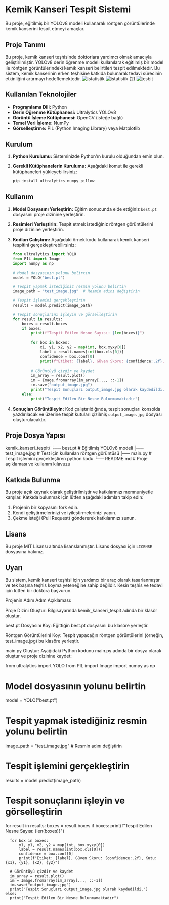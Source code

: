 # Kemik Kanseri Tespit Sistemi

Bu proje, eğitilmiş bir YOLOv8 modeli kullanarak röntgen görüntülerinde kemik kanserini tespit etmeyi amaçlar.

## Proje Tanımı

Bu proje, kemik kanseri teşhisinde doktorlara yardımcı olmak amacıyla geliştirilmiştir. YOLOv8 derin öğrenme modeli kullanılarak eğitilmiş bir model ile röntgen görüntülerindeki kemik kanseri belirtileri tespit edilmektedir. Bu sistem, kemik kanserinin erken teşhisine katkıda bulunarak tedavi sürecinin etkinliğini artırmayı hedeflemektedir.
![istatistik](https://github.com/user-attachments/assets/861487c6-81c5-4398-92bd-73bdaa562c9b)
![istatistik (2)](https://github.com/user-attachments/assets/59e1fc3c-c36f-4cc6-bf18-33f03ce2e44c)
![tesbit](https://github.com/user-attachments/assets/073528c1-e7f9-4757-bb08-0963dc7c70e6)

## Kullanılan Teknolojiler

- **Programlama Dili:** Python
- **Derin Öğrenme Kütüphanesi:** Ultralytics YOLOv8
- **Görüntü İşleme Kütüphanesi:** OpenCV (isteğe bağlı)
- **Temel Veri İşleme:** NumPy
- **Görselleştirme:** PIL (Python Imaging Library) veya Matplotlib

## Kurulum

1.  **Python Kurulumu:** Sisteminizde Python'ın kurulu olduğundan emin olun.
2.  **Gerekli Kütüphanelerin Kurulumu:** Aşağıdaki komut ile gerekli kütüphaneleri yükleyebilirsiniz:

    ```bash
    pip install ultralytics numpy pillow
    ```

## Kullanım

1.  **Model Dosyasını Yerleştirin:** Eğitim sonucunda elde ettiğiniz `best.pt` dosyasını proje dizinine yerleştirin.
2.  **Resimleri Yerleştirin:** Tespit etmek istediğiniz röntgen görüntülerini proje dizinine yerleştirin.
3.  **Kodları Çalıştırın:** Aşağıdaki örnek kodu kullanarak kemik kanseri tespitini gerçekleştirebilirsiniz:

    ```python
    from ultralytics import YOLO
    from PIL import Image
    import numpy as np

    # Model dosyasının yolunu belirtin
    model = YOLO("best.pt")

    # Tespit yapmak istediğiniz resmin yolunu belirtin
    image_path = "test_image.jpg"  # Resmin adını değiştirin

    # Tespit işlemini gerçekleştirin
    results = model.predict(image_path)

    # Tespit sonuçlarını işleyin ve görselleştirin
    for result in results:
        boxes = result.boxes
        if boxes:
            print(f"Tespit Edilen Nesne Sayısı: {len(boxes)}")

            for box in boxes:
                x1, y1, x2, y2 = map(int, box.xyxy[0])
                label = result.names[int(box.cls[0])]
                confidence = box.conf[0]
                print(f"Etiket: {label}, Güven Skoru: {confidence:.2f}, Kutu: {x1}, {y1}, {x2}, {y2}")
            
            # Görüntüyü çizdir ve kaydet
            im_array = result.plot()
            im = Image.fromarray(im_array[..., ::-1])
            im.save("output_image.jpg")
            print("Tespit Sonuçları output_image.jpg olarak kaydedildi.")
        else:
            print("Tespit Edilen Bir Nesne Bulunmamaktadır")
    ```

4.  **Sonuçları Görüntüleyin:** Kod çalıştırıldığında, tespit sonuçları konsolda yazdırılacak ve üzerine tespit kutuları çizilmiş `output_image.jpg` dosyası oluşturulacaktır.

## Proje Dosya Yapısı

kemik_kanseri_tespit/
├── best.pt # Eğitilmiş YOLOv8 modeli
├── test_image.jpg # Test için kullanılan röntgen görüntüsü
├── main.py # Tespit işlemini gerçekleştiren python kodu
└── README.md # Proje açıklaması ve kullanım kılavuzu


## Katkıda Bulunma

Bu proje açık kaynak olarak geliştirilmiştir ve katkılarınızı memnuniyetle karşılar. Katkıda bulunmak için lütfen aşağıdaki adımları takip edin:

1.  Projenin bir kopyasını fork edin.
2.  Kendi geliştirmelerinizi ve iyileştirmelerinizi yapın.
3.  Çekme isteği (Pull Request) göndererek katkılarınızı sunun.

## Lisans

Bu proje MIT Lisansı altında lisanslanmıştır. Lisans dosyası için `LICENSE` dosyasına bakınız.

## Uyarı

Bu sistem, kemik kanseri teşhisi için yardımcı bir araç olarak tasarlanmıştır ve tek başına teşhis koyma yeteneğine sahip değildir. Kesin teşhis ve tedavi için lütfen bir doktora başvurun.

Projenin Adım Adım Açıklaması:

Proje Dizini Oluştur: Bilgisayarında kemik_kanseri_tespit adında bir klasör oluştur.

best.pt Dosyasını Koy: Eğittiğin best.pt dosyasını bu klasöre yerleştir.

Röntgen Görüntülerini Koy: Tespit yapacağın röntgen görüntülerini (örneğin, test_image.jpg) bu klasöre yerleştir.

main.py Oluştur: Aşağıdaki Python kodunu main.py adında bir dosya olarak oluştur ve proje dizinine kaydet:

from ultralytics import YOLO
from PIL import Image
import numpy as np

# Model dosyasının yolunu belirtin
model = YOLO("best.pt")

# Tespit yapmak istediğiniz resmin yolunu belirtin
image_path = "test_image.jpg"  # Resmin adını değiştirin

# Tespit işlemini gerçekleştirin
results = model.predict(image_path)

# Tespit sonuçlarını işleyin ve görselleştirin
for result in results:
    boxes = result.boxes
    if boxes:
      print(f"Tespit Edilen Nesne Sayısı: {len(boxes)}")
    
      for box in boxes:
          x1, y1, x2, y2 = map(int, box.xyxy[0])
          label = result.names[int(box.cls[0])]
          confidence = box.conf[0]
          print(f"Etiket: {label}, Güven Skoru: {confidence:.2f}, Kutu: {x1}, {y1}, {x2}, {y2}")
          
      # Görüntüyü çizdir ve kaydet
      im_array = result.plot()
      im = Image.fromarray(im_array[..., ::-1])
      im.save("output_image.jpg")
      print("Tespit Sonuçları output_image.jpg olarak kaydedildi.")
    else:
      print("Tespit Edilen Bir Nesne Bulunmamaktadır")

